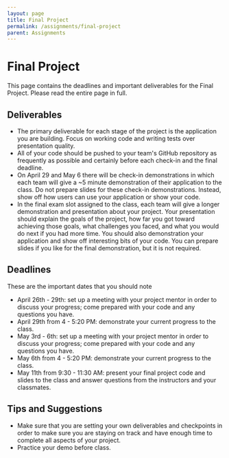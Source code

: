```yaml
---
layout: page
title: Final Project
permalink: /assignments/final-project
parent: Assignments
---
```


# Final Project
This page contains the deadlines and important deliverables for the Final Project. Please read the entire page in full. 

## Deliverables
- The primary deliverable for each stage of the project is the application you are building. Focus on working code and writing tests over presentation quality.
- All of your code should be pushed to your team's GitHub repository as frequently as possible and certainly before each check-in and the final deadline. 
- On April 29 and May 6 there will be check-in demonstrations in which each team will give a ~5 minute demonstration of their application to the class. Do not prepare 
slides for these check-in demonstrations. Instead, show off how users can use your application or show your code. 
- In the final exam slot assigned to the class, each team will give a longer demonstration and presentation about your project. Your presentation should explain the goals
of the project, how far you got toward achieving those goals, what challenges you faced, and what you would do next if you had more time. You should also demonstration your 
application and show off interesting bits of your code. You can prepare slides if you like for the final demonstration, but it is not required.

## Deadlines
These are the important dates that you should note
- April 26th - 29th: set up a meeting with your project mentor in order to discuss your progress; come prepared with your code and any questions you have.
- April 29th from 4 - 5:20 PM: demonstrate your current progress to the class.
- May 3rd - 6th: set up a meeting with your project mentor in order to discuss your progress; come prepared with your code and any questions you have.
- May 6th from 4 - 5:20 PM: demonstrate your current progress to the class.
- May 11th from 9:30 - 11:30 AM: present your final project code and slides to the class and answer questions from the instructors and your classmates. 

## Tips and Suggestions
- Make sure that you are setting your own deliverables and checkpoints in order to make sure you are staying on track and have enough time to complete all aspects of your project.
- Practice your demo before class. 
